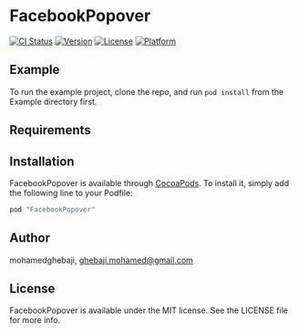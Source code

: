 # FacebookPopover

[![CI Status](http://img.shields.io/travis/mohamedghebaji/FacebookPopover.svg?style=flat)](https://travis-ci.org/mohamedghebaji/FacebookPopover)
[![Version](https://img.shields.io/cocoapods/v/FacebookPopover.svg?style=flat)](http://cocoapods.org/pods/FacebookPopover)
[![License](https://img.shields.io/cocoapods/l/FacebookPopover.svg?style=flat)](http://cocoapods.org/pods/FacebookPopover)
[![Platform](https://img.shields.io/cocoapods/p/FacebookPopover.svg?style=flat)](http://cocoapods.org/pods/FacebookPopover)

## Example

To run the example project, clone the repo, and run `pod install` from the Example directory first.

## Requirements

## Installation

FacebookPopover is available through [CocoaPods](http://cocoapods.org). To install
it, simply add the following line to your Podfile:

```ruby
pod "FacebookPopover"
```

## Author

mohamedghebaji, ghebaji.mohamed@gmail.com

## License

FacebookPopover is available under the MIT license. See the LICENSE file for more info.
